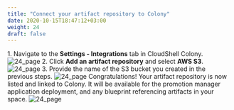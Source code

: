 ```yaml
---
title: "Connect your artifact repository to Colony"
date: 2020-10-15T18:47:12+03:00
weight: 24
draft: false
---
```


1\. Navigate to the __Settings - Integrations__ tab in CloudShell Colony. 
 ![24_page](/images/module1/24_page.png)
2\. Click __Add an artifact repository__ and select __AWS S3__.
 ![24_page](/images/module1/25_page.png)
3\. Provide the name of the S3 bucket you created in the previous steps.
 ![24_page](/images/module1/26_page.png)
Congratulations! Your artifact repository is now listed and linked to Colony. It will be available for the promotion manager application deployment, and any blueprint referencing artifacts in your space. 
 ![24_page](/images/module1/27_page.png)
 
